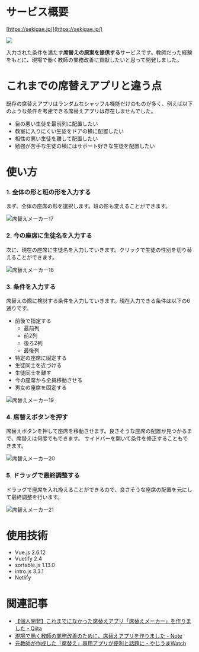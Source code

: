 # サービス概要
[https://sekigae.jp/](https://sekigae.jp/)

<a href="https://sekigae.jp/">
  <img src="https://user-images.githubusercontent.com/72296262/115614380-9f34f780-a328-11eb-93eb-a8b020c04b2f.gif" />
</a>

入力された条件を満たす**席替えの原案を提供する**サービスです。教師だった経験をもとに、現場で働く教師の業務改善に貢献したいと思って開発しました。

# これまでの席替えアプリと違う点

既存の席替えアプリはランダムなシャッフル機能だけのものが多く、例えば以下のような条件を考慮できる席替えアプリは存在しませんでした。

- 目の悪い生徒を最前列に配置したい
- 教室に入りにくい生徒をドアの横に配置したい
- 相性の悪い生徒を離して配置したい
- 勉強が苦手な生徒の横にはサポート好きな生徒を配置したい

# 使い方
### 1. 全体の形と班の形を入力する
まず、全体の座席の形を選択します。班の形も変えることができます。

![席替えメーカー17](https://user-images.githubusercontent.com/72296262/115615369-d657d880-a329-11eb-9eb0-c6b71f06df47.gif)

### 2. 今の座席に生徒名を入力する
次に、現在の座席に生徒名を入力していきます。クリックで生徒の性別を切り替えることができます。

![席替えメーカー18](https://user-images.githubusercontent.com/72296262/115616619-5d598080-a32b-11eb-9031-9514965164ac.gif)

### 3. 条件を入力する
席替えの際に検討する条件を入力していきます。現在入力できる条件は以下の6通りです。

- 前後で指定する
    - 最前列
    - 前2列
    - 後ろ2列
    - 最後列
- 特定の座席に固定する
- 生徒同士を近づける
- 生徒同士を離す
- 今の座席から全員移動させる
- 男女の座席を固定する

![席替えメーカー19](https://user-images.githubusercontent.com/72296262/115618068-24221000-a32d-11eb-84aa-ca5b2f926b74.gif)

### 4. 席替えボタンを押す
席替えボタンを押して座席を移動させます。良さそうな座席の配置が見つかるまで、席替えは何度でもできます。
サイドバーを開いて条件を修正することもできます。

![席替えメーカー20](https://user-images.githubusercontent.com/72296262/115619290-a6f79a80-a32e-11eb-9d2d-f25f8ddb022e.gif)

### 5. ドラッグで最終調整する
ドラッグで座席を入れ換えることができるので、良さそうな座席の配置を元にして最終調整を行います。

![席替えメーカー21](https://user-images.githubusercontent.com/72296262/115620294-f5596900-a32f-11eb-972f-ca85d98278a3.gif)

# 使用技術
- Vue.js 2.6.12
- Vuetify 2.4
- sortable.js 1.13.0
- intro.js 3.3.1
- Netlify

# 関連記事
- [【個人開発】これまでになかった席替えアプリ「席替えメーカー」を作りました \- Qiita](https://qiita.com/krpk1900/items/22963432b62a9004717c)
- [現場で働く教師の業務改善のために、席替えアプリを作りました \- Note](https://note.com/krpk1900/n/n4453088b89dd)
- [元教師が作成した「席替え」専用アプリが便利と話題に \- やじうまWatch](https://internet.watch.impress.co.jp/docs/yajiuma/1312508.html)
